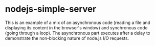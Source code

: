 # nodejs-simple-server
This is an example of a mix of an asynchronous code (reading a file and displaying its content in the browser's window) and synchronous code (going through a loop). The asynchronous part executes after a delay to demonstrate the non-blocking nature of node.js I/O requests.
